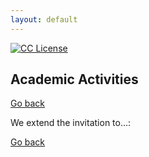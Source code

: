```yaml
---
layout: default
---
```

<!-- badges -->
[license-badge]: https://img.shields.io/badge/Licencia-CC-orange
[license]: https://creativecommons.org/licenses/by-nc-sa/3.0/deed.es
[![CC License][license-badge]][license]

## Academic Activities
[Go back](./markdown/./)

We extend the invitation to...:
<!--
![width='40%'](figs/QuantaCalaverita.png)
**Figure 1**: Quanta Calaverita 2019. 
-->

<!-- JO: with the original template-->
[Go back](../)

